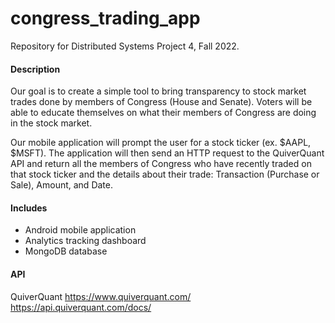 # congress_trading_app
Repository for Distributed Systems Project 4, Fall 2022. 

#### Description
Our goal is to create a simple tool to bring transparency to stock market trades done by members of Congress (House and Senate). Voters will be able to educate themselves on what their members of Congress are doing in the stock market. 

Our mobile application will prompt the user for a stock ticker (ex. $AAPL, $MSFT). The application will then send an HTTP request to the QuiverQuant API and return all the members of Congress who have recently traded on that stock ticker and the details about their trade: Transaction (Purchase or Sale), Amount, and Date.

#### Includes
- Android mobile application
- Analytics tracking dashboard
- MongoDB database

#### API
QuiverQuant
https://www.quiverquant.com/  
https://api.quiverquant.com/docs/ 
